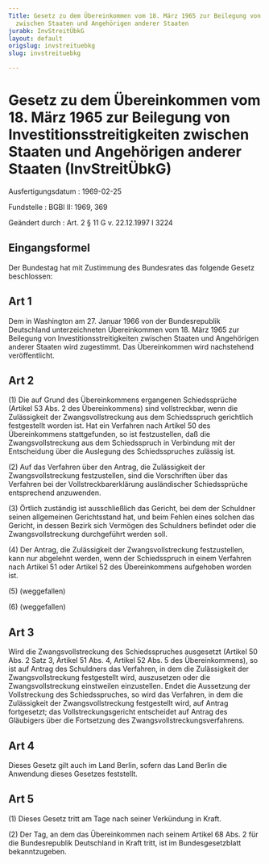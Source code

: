 ```yaml
---
Title: Gesetz zu dem Übereinkommen vom 18. März 1965 zur Beilegung von Investitionsstreitigkeiten
  zwischen Staaten und Angehörigen anderer Staaten
jurabk: InvStreitÜbkG
layout: default
origslug: invstreituebkg
slug: invstreituebkg

---
```


# Gesetz zu dem Übereinkommen vom 18. März 1965 zur Beilegung von Investitionsstreitigkeiten zwischen Staaten und Angehörigen anderer Staaten (InvStreitÜbkG)

Ausfertigungsdatum
:   1969-02-25

Fundstelle
:   BGBl II: 1969, 369

Geändert durch
:   Art. 2 § 11 G v. 22.12.1997 I 3224


## Eingangsformel

Der Bundestag hat mit Zustimmung des Bundesrates das folgende Gesetz
beschlossen:


## Art 1

Dem in Washington am 27. Januar 1966 von der Bundesrepublik
Deutschland unterzeichneten Übereinkommen vom 18. März 1965 zur
Beilegung von Investitionsstreitigkeiten zwischen Staaten und
Angehörigen anderer Staaten wird zugestimmt. Das Übereinkommen wird
nachstehend veröffentlicht.


## Art 2

(1) Die auf Grund des Übereinkommens ergangenen Schiedssprüche
(Artikel 53 Abs. 2 des Übereinkommens) sind vollstreckbar, wenn die
Zulässigkeit der Zwangsvollstreckung aus dem Schiedsspruch gerichtlich
festgestellt worden ist. Hat ein Verfahren nach Artikel 50 des
Übereinkommens stattgefunden, so ist festzustellen, daß die
Zwangsvollstreckung aus dem Schiedsspruch in Verbindung mit der
Entscheidung über die Auslegung des Schiedsspruches zulässig ist.

(2) Auf das Verfahren über den Antrag, die Zulässigkeit der
Zwangsvollstreckung festzustellen, sind die Vorschriften über das
Verfahren bei der Vollstreckbarerklärung ausländischer Schiedssprüche
entsprechend anzuwenden.

(3) Örtlich zuständig ist ausschließlich das Gericht, bei dem der
Schuldner seinen allgemeinen Gerichtsstand hat, und beim Fehlen eines
solchen das Gericht, in dessen Bezirk sich Vermögen des Schuldners
befindet oder die Zwangsvollstreckung durchgeführt werden soll.

(4) Der Antrag, die Zulässigkeit der Zwangsvollstreckung
festzustellen, kann nur abgelehnt werden, wenn der Schiedsspruch in
einem Verfahren nach Artikel 51 oder Artikel 52 des Übereinkommens
aufgehoben worden ist.

(5) (weggefallen)

(6) (weggefallen)


## Art 3

Wird die Zwangsvollstreckung des Schiedsspruches ausgesetzt (Artikel
50 Abs. 2 Satz 3, Artikel 51 Abs. 4, Artikel 52 Abs. 5 des
Übereinkommens), so ist auf Antrag des Schuldners das Verfahren, in
dem die Zulässigkeit der Zwangsvollstreckung festgestellt wird,
auszusetzen oder die Zwangsvollstreckung einstweilen einzustellen.
Endet die Aussetzung der Vollstreckung des Schiedsspruches, so wird
das Verfahren, in dem die Zulässigkeit der Zwangsvollstreckung
festgestellt wird, auf Antrag fortgesetzt; das Vollstreckungsgericht
entscheidet auf Antrag des Gläubigers über die Fortsetzung des
Zwangsvollstreckungsverfahrens.


## Art 4

Dieses Gesetz gilt auch im Land Berlin, sofern das Land Berlin die
Anwendung dieses Gesetzes feststellt.


## Art 5

(1) Dieses Gesetz tritt am Tage nach seiner Verkündung in Kraft.

(2) Der Tag, an dem das Übereinkommen nach seinem Artikel 68 Abs. 2
für die Bundesrepublik Deutschland in Kraft tritt, ist im
Bundesgesetzblatt bekanntzugeben.


